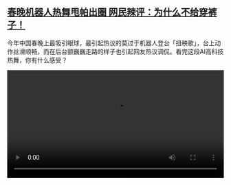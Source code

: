 <!--1738421224000-->
[春晚机器人热舞甩帕出圈  网民辣评：为什么不给穿裤子！](https://www.dw.com/zh/%E6%98%A5%E6%99%9A%E6%9C%BA%E5%99%A8%E4%BA%BA%E7%83%AD%E8%88%9E%E7%94%A9%E5%B8%95%E5%87%BA%E5%9C%88%20%20%E7%BD%91%E6%B0%91%E8%BE%A3%E8%AF%84%EF%BC%9A%E4%B8%BA%E4%BB%80%E4%B9%88%E4%B8%8D%E7%BB%99%E7%A9%BF%E8%A3%A4%E5%AD%90%EF%BC%81/a-71444842)
------

<p>今年中国春晚上最吸引眼球，最引起热议的莫过于机器人登台「扭秧歌」，台上动作丝滑顺畅，而在后台颤巍巍走路的样子也引起网友热议调侃。看完这段AI高科技热舞，你有什么感受？</small></p><video src="https://tvdownloaddw-a.akamaihd.net/Events/mp4/vdt_zh/2025/dwvgchi250129_bchi250129_robots-ltr-wide_01icw_AVC_1280x720.mp4" controls style="width:100%"></video>

